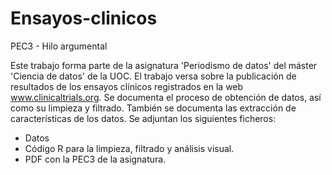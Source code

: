 # Ensayos-clinicos

PEC3 - Hilo argumental 

Este trabajo forma parte de la asignatura 'Periodismo de datos' del máster 'Ciencia de datos' de la UOC.
El trabajo versa sobre la publicación de resultados de los ensayos clínicos registrados en la web www.clinicaltrials.org.
Se documenta el proceso de obtención de datos, así como su limpieza y filtrado. También se documenta las extracción de características 
de los datos.
Se adjuntan los siguientes ficheros:
- Datos 
- Código R para la limpieza, filtrado y análisis visual.
- PDF con la PEC3 de la asignatura.

